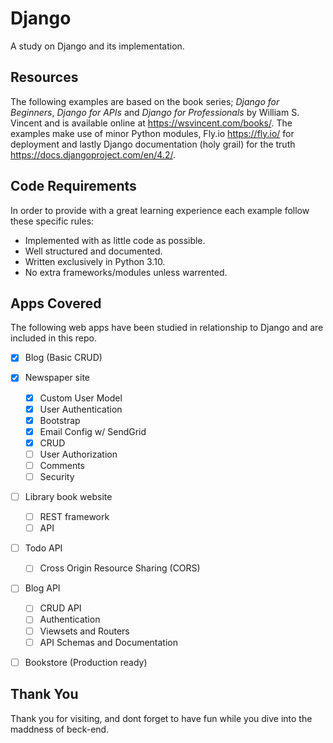 # Django
A study on Django and its implementation.

## Resources
The following examples are based on the book series; *Django for Beginners*, *Django for APIs* and *Django for Professionals* by William S. Vincent and is available online at https://wsvincent.com/books/. The examples make use of minor Python modules, Fly.io https://fly.io/ for deployment and lastly Django documentation (holy grail) for the truth https://docs.djangoproject.com/en/4.2/.

## Code Requirements
In order to provide with a great learning experience each example follow these specific rules:
* Implemented with as little code as possible.
* Well structured and documented.
* Written exclusively in Python 3.10.
* No extra frameworks/modules unless warrented.

## Apps Covered
The following web apps have been studied in relationship to Django and are included in this repo.
- [x] Blog (Basic CRUD)
- [x] Newspaper site
    - [x] Custom User Model
    - [x] User Authentication
    - [x] Bootstrap
    - [x] Email Config w/ SendGrid
    - [x] CRUD
    - [ ] User Authorization
    - [ ] Comments
    - [ ] Security
- [ ] Library book website
    - [ ] REST framework
    - [ ] API
- [ ] Todo API
    - [ ] Cross Origin Resource Sharing (CORS)
- [ ] Blog API
    - [ ] CRUD API
    - [ ] Authentication
    - [ ] Viewsets and Routers
    - [ ] API Schemas and Documentation
- [ ] Bookstore (Production ready)


## Thank You
Thank you for visiting, and dont forget to have fun while you dive into the maddness of beck-end.

